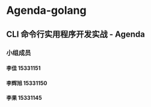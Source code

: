 # Agenda-golang
## CLI 命令行实用程序开发实战 - Agenda

### 小组成员
#### 李佳    15331151
#### 李辉旭  15331150
#### 李果    15331145
